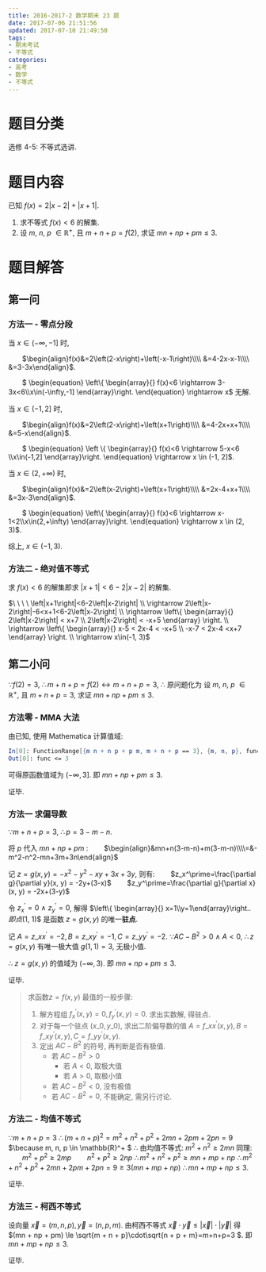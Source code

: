 ```yaml
---
title: 2016-2017-2 数学期末 23 题
date: 2017-07-06 21:51:56
updated: 2017-07-10 21:49:50
tags:
- 期末考试
- 不等式
categories:
- 高考
- 数学
- 不等式
---
```


# 题目分类
选修 4-5: 不等式选讲.

# 题目内容
已知 $f(x)=2\left|x-2\right|+\left|x+1\right|$.

1. 求不等式 $f(x)\lt6$ 的解集.
2. 设 $m$, $n$, $p$ $\in \mathbb{R}^+$, 且 $m+n+p=f(2)$, 求证 $mn+np+pm\le3$. 

<!-- more -->

# 题目解答
## 第一问
### 方法一 - 零点分段

当 $x \in (-\infty, -1]$ 时,

&emsp;&emsp;$\begin{align}f(x)&=2\left(2-x\right)+\left(-x-1\right)\\\\ &=4-2x-x-1\\\\ &=3-3x\end{align}$.

&emsp;&emsp;$ \begin{equation} \left\\{ \begin{array}{} f(x)<6 \rightarrow 3-3x<6\\\\x\in(-\infty,-1] \end{array}\right. \end{equation} \rightarrow x$ 无解.

当 $x\in (-1, 2]$ 时,

&emsp;&emsp;$\begin{align}f(x)&=2\left(2-x\right)+\left(x+1\right)\\\\ &=4-2x+x+1\\\\ &=5-x\end{align}$.

&emsp;&emsp;$ \begin{equation} \left \\{ \begin{array}{} f(x)<6 \rightarrow 5-x<6 \\\\x\in(-1,2] \end{array}\right. \end{equation} \rightarrow x \in (-1, 2]$.

当 $x\in (2, +\infty)$ 时,

&emsp;&emsp;$\begin{align}f(x)&=2\left(x-2\right)+\left(x+1\right)\\\\ &=2x-4+x+1\\\\ &=3x-3\end{align}$.

&emsp;&emsp;$ \begin{equation} \left\\{ \begin{array}{} f(x)<6 \rightarrow x-1<2\\\\x\in(2,+\infty) \end{array}\right. \end{equation} \rightarrow x \in (2, 3)$.

综上, $x\in(-1, 3)$.

### 方法二 - 绝对值不等式

求 $f(x)<6$ 的解集即求 $\left|x+1\right|<6-2\left|x-2\right|$ 的解集.

$\ \ \ \ \left|x+1\right|<6-2\left|x-2\right| \\\\ \rightarrow 2\left|x-2\right|-6<x+1<6-2\left|x-2\right| \\\\ \rightarrow  \left\\{ \begin{array}{} 2\left|x-2\right| < x+7 \\\\ 2\left|x-2\right| < -x+5 \end{array} \right. \\\\ \rightarrow \left\\{ \begin{array}{} x-5 < 2x-4 < -x+5 \\\\ -x-7 < 2x-4 <x+7 \end{array} \right. \\\\ \rightarrow x\in(-1, 3)$

## 第二小问

$\because f(2)=3$,
$\therefore m+n+p=f(2) \leftrightarrow m+n+p=3$,
$\therefore$ 原问题化为 设 $m$, $n$, $p$ $\in \mathbb{R}^+$, 且 $m+n+p=3$, 求证 $mn+np+pm\le3$. 

### 方法零 - MMA 大法

由已知, 使用 Mathematica 计算值域:

```mathematica
In[0]: FunctionRange[{m n + n p + p m, m + n + p == 3}, {m, n, p}, func]
Out[0]: func <= 3
```

可得原函数值域为 $(-\infty, 3]$.
即 $mn+np+pm\le3$. 

证毕.

### 方法一 求偏导数

$\because m+n+p=3$,
$\therefore p=3-m-n$.

将 $p$ 代入 $mn+np+pm$ :
&emsp;&emsp;$\begin{align}&mn+n(3-m-n)+m(3-m-n)\\\\=&-m^2-n^2-mn+3m+3n\end{align}$

记 $z = g(x, y)=-x^2-y^2-xy+3x+3y$, 则有:
&emsp;&emsp;$z_x^\prime=\frac{\partial g}{\partial y}(x, y) = -2y+(3-x)$
&emsp;&emsp;$z_y^\prime=\frac{\partial g}{\partial x}(x, y) = -2x+(3-y)$

令 $z_x^\prime =0\ \land\ z_y^\prime=0$,
解得 $\left\\{ \begin{array}{} x=1\\\\y=1\end{array}\right.$.
即 点$(1, 1)$ 是函数 $z = g(x, y)$ 的唯一**驻点**.

记 $A=z\_{xx}^\prime=-2, B=z\_{xy}^\prime=-1, C=z\_{yy}^\prime=-2$.
$\because AC-B^2>0\ \land \ A<0$,
$\therefore z = g(x, y)$ 有唯一极大值 $g(1, 1) = 3$, 无极小值.

$\therefore$ $z=g(x, y)$ 的值域为 $(-\infty, 3)$.
即 $mn+np+pm\le3$. 

证毕.

> 求函数$z=f(x, y)$ 最值的一般步骤:
>
> 1. 解方程组 $f_x^\prime(x, y)=0, f_y^\prime(x, y)=0$. 求出实数解, 得驻点.
> 2. 对于每一个驻点 $(x\_0, y\_0)$, 求出二阶偏导数的值 $A=f\_{xx}^\prime(x, y), B=f\_{xy}^\prime(x, y), C=f\_{yy}^\prime(x, y)$.
> 3. 定出 $AC-B^2$ 的符号, 再判断是否有极值.
>    - 若 $AC-B^2 > 0$
>      - 若 $A < 0$, 取极大值
>      - 若 $A > 0$, 取极小值
>    - 若 $AC-B^2 < 0$, 没有极值
>    - 若 $AC-B^2 = 0$, 不能确定, 需另行讨论.
>
>

### 方法二 - 均值不等式

$\because m+n+p=3$
$\therefore (m+n+p)^2=m^2+n^2+p^2+2mn+2pm+2pn=9$
$\because m, n, p \in \mathbb{R}^+ $
$\therefore$ 由均值不等式: $m^2 + n^2 \ge 2mn$
同理:
&emsp;&emsp;$m^2 + p^2 \ge 2mp$
&emsp;&emsp;$n^2 + p^2 \ge 2np$
$\therefore m^2 + n^2 + p^2 \ge mn + mp + np$
$\therefore m^2+n^2+p^2+2mn+2pm+2pn = 9 \ge 3(mn+mp+np)$
$\therefore mn+mp+np \le 3$.

证毕.

### 方法三 - 柯西不等式

设向量 $\vec{x}=({m}, {n}, {p}), \vec{y}=({n}, {p}, {m})$.
由柯西不等式 $\vec{x} \cdot \vec{y} \le \left| \vec{x} \right| \cdot \left| \vec{y} \right|$
得 $(mn + np + pm) \le \sqrt{m + n + p}\cdot\sqrt{n + p + m}=m+n+p=3 $.
即 $mn+mp+np \le 3$.

证毕.
